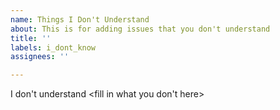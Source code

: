 ```yaml
---
name: Things I Don't Understand
about: This is for adding issues that you don't understand
title: ''
labels: i_dont_know
assignees: ''

---
```


I don't understand <fill in what you don't here>
